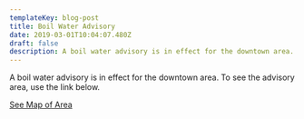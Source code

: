 ```yaml
---
templateKey: blog-post
title: Boil Water Advisory
date: 2019-03-01T10:04:07.480Z
draft: false
description: A boil water advisory is in effect for the downtown area.
---
```

A boil water advisory is in effect for the downtown area. To see the advisory area, use the link below.

[See Map of Area](/map/?layer=Advisory&feature=0)